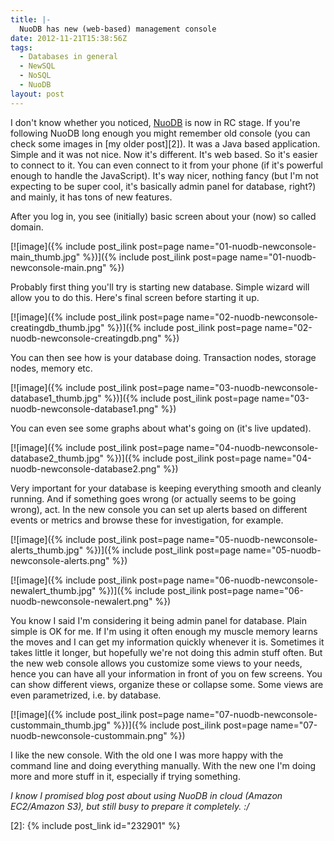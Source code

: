 ```yaml
---
title: |-
  NuoDB has new (web-based) management console
date: 2012-11-21T15:38:56Z
tags:
  - Databases in general
  - NewSQL
  - NoSQL
  - NuoDB
layout: post
---
```

I don't know whether you noticed, [NuoDB][1] is now in RC stage. If you're following NuoDB long enough you might remember old console (you can check some images in [my older post][2]). It was a Java based application. Simple and it was not nice. Now it's different. It's web based. So it's easier to connect to it. You can even connect to it from your phone (if it's powerful enough to handle the JavaScript). It's way nicer, nothing fancy (but I'm not expecting to be super cool, it's basically admin panel for database, right?) and mainly, it has tons of new features.

After you log in, you see (initially) basic screen about your (now) so called domain.

[![image]({% include post_ilink post=page name="01-nuodb-newconsole-main_thumb.jpg" %})]({% include post_ilink post=page name="01-nuodb-newconsole-main.png" %})

Probably first thing you'll try is starting new database. Simple wizard will allow you to do this. Here's final screen before starting it up.

[![image]({% include post_ilink post=page name="02-nuodb-newconsole-creatingdb_thumb.jpg" %})]({% include post_ilink post=page name="02-nuodb-newconsole-creatingdb.png" %})

You can then see how is your database doing. Transaction nodes, storage nodes, memory etc.

[![image]({% include post_ilink post=page name="03-nuodb-newconsole-database1_thumb.jpg" %})]({% include post_ilink post=page name="03-nuodb-newconsole-database1.png" %})

You can even see some graphs about what's going on (it's live updated).

[![image]({% include post_ilink post=page name="04-nuodb-newconsole-database2_thumb.jpg" %})]({% include post_ilink post=page name="04-nuodb-newconsole-database2.png" %})

Very important for your database is keeping everything smooth and cleanly running. And if something goes wrong (or actually seems to be going wrong), act. In the new console you can set up alerts based on different events or metrics and browse these for investigation, for example.

[![image]({% include post_ilink post=page name="05-nuodb-newconsole-alerts_thumb.jpg" %})]({% include post_ilink post=page name="05-nuodb-newconsole-alerts.png" %})

[![image]({% include post_ilink post=page name="06-nuodb-newconsole-newalert_thumb.jpg" %})]({% include post_ilink post=page name="06-nuodb-newconsole-newalert.png" %})

You know I said I'm considering it being admin panel for database. Plain simple is OK for me. If I'm using it often enough my muscle memory learns the moves and I can get my information quickly whenever it is. Sometimes it takes little it longer, but hopefully we're not doing this admin stuff often. But the new web console allows you customize some views to your needs, hence you can have all your information in front of you on few screens. You can show different views, organize these or collapse some. Some views are even parametrized, i.e. by database.

[![image]({% include post_ilink post=page name="07-nuodb-newconsole-custommain_thumb.jpg" %})]({% include post_ilink post=page name="07-nuodb-newconsole-custommain.png" %})

I like the new console. With the old one I was more happy with the command line and doing everything manually. With the new one I'm doing more and more stuff in it, especially if trying something.

_I know I promised blog post about using NuoDB in cloud (Amazon EC2/Amazon S3), but still busy to prepare it completely. :/_

[1]: http://www.nuodb.com
[2]: {% include post_link id="232901" %}